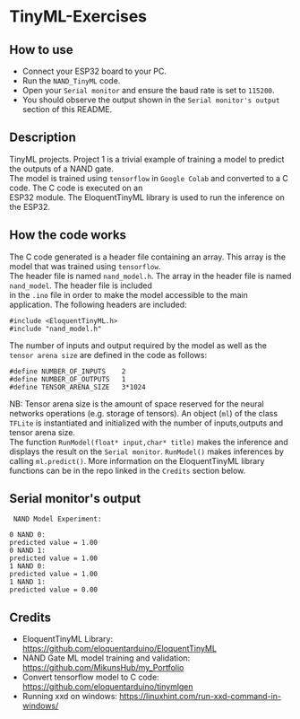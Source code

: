 # TinyML-Exercises  

## How to use  
- Connect your ESP32 board to your PC.    
- Run the ``NAND_TinyML`` code.  
- Open your ``Serial monitor`` and ensure the baud rate is set to ``115200``.  
- You should observe the output shown in the ``Serial monitor's output`` section of this README.  

## Description  
TinyML projects. Project 1 is a trivial example of training a model to predict the outputs of a NAND gate.  
The model is trained using ``tensorflow`` in ``Google Colab`` and converted to a C code. The C code is executed on an  
ESP32 module. The EloquentTinyML library is used to run the inference on the ESP32.   

## How the code works  
The C code generated is a header file containing an array. This array is the model that was trained using ``tensorflow``.  
The header file is named ``nand_model.h``. The array in the header file is named ``nand_model``. The header file is included  
in the ``.ino`` file in order to make the model accessible to the main application. The following headers are included:  

```
#include <EloquentTinyML.h>
#include "nand_model.h"
```  
The number of inputs and output required by the model as well as the ``tensor arena size`` are defined in the code as follows:  

```
#define NUMBER_OF_INPUTS    2
#define NUMBER_OF_OUTPUTS   1
#define TENSOR_ARENA_SIZE   3*1024
```

NB: Tensor arena size is the amount of space reserved for the neural networks operations (e.g. storage of tensors). An object (``ml``) of the class ``TFLite`` is instantiated and initialized with the number of inputs,outputs and tensor arena size.   
The function ``RunModel(float* input,char* title)`` makes the inference and displays the result on the ``Serial monitor``. ``RunModel()`` makes inferences by calling ``ml.predict()``. More information on the EloquentTinyML library functions can be in the repo linked in the ``Credits`` section below.  

## Serial monitor's output  
```
 NAND Model Experiment: 

0 NAND 0: 
predicted value = 1.00
0 NAND 1: 
predicted value = 1.00
1 NAND 0: 
predicted value = 1.00
1 NAND 1: 
predicted value = 0.00
```

## Credits  
- EloquentTinyML Library: https://github.com/eloquentarduino/EloquentTinyML  
- NAND Gate ML model training and validation: https://github.com/MikunsHub/my_Portfolio  
- Convert tensorflow model to C code: https://github.com/eloquentarduino/tinymlgen  
- Running xxd on windows: https://linuxhint.com/run-xxd-command-in-windows/  


